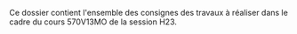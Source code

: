 Ce dossier contient l'ensemble des consignes des travaux à réaliser dans le cadre du cours 570V13MO de la session H23.
